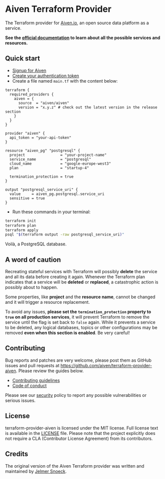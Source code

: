 # Aiven Terraform Provider

The Terraform provider for [Aiven.io](https://aiven.io/), an open source data platform as a service.

**See the [official documentation](https://registry.terraform.io/providers/aiven/aiven/latest/docs) to learn about all the possible services and resources.**

## Quick start

- [Signup for Aiven](https://console.aiven.io/signup?utm_source=github&utm_medium=organic&utm_campaign=terraform&utm_content=signup)
- [Create your authentication token](https://aiven.io/docs/platform/howto/create_authentication_token)
- Create a file named `main.tf` with the content below:

```hcl
terraform {
  required_providers {
    aiven = {
      source  = "aiven/aiven"
      version = "x.y.z" # check out the latest version in the release section
    }
  }
}

provider "aiven" {
  api_token = "your-api-token"
}

resource "aiven_pg" "postgresql" {
  project                = "your-project-name"
  service_name           = "postgresql"
  cloud_name             = "google-europe-west3"
  plan                   = "startup-4"

  termination_protection = true
}

output "postgresql_service_uri" {
  value     = aiven_pg.postgresql.service_uri
  sensitive = true
}
```

- Run these commands in your terminal:

```bash
terraform init
terraform plan
terraform apply
psql "$(terraform output -raw postgresql_service_uri)"
```

Voilà, a PostgreSQL database.

## A word of caution

Recreating stateful services with Terraform will possibly **delete** the service and all its data before creating it again. Whenever the Terraform plan indicates that a service will be **deleted** or **replaced**, a catastrophic action is possibly about to happen.

Some properties, like **project** and the **resource name**, cannot be changed and it will trigger a resource replacement.

To avoid any issues, **please set the `termination_protection` property to `true` on all production services**, it will prevent Terraform to remove the service until the flag is set back to `false` again. While it prevents a service to be deleted, any logical databases, topics or other configurations may be removed **even when this section is enabled**. Be very careful!

## Contributing

Bug reports and patches are very welcome, please post them as GitHub issues and pull requests at https://github.com/aiven/terraform-provider-aiven. Please review the guides below.

- [Contributing guidelines](CONTRIBUTING.md)
- [Code of conduct](CODE_OF_CONDUCT.md)

Please see our [security](SECURITY.md) policy to report any possible vulnerabilities or serious issues.

## License

terraform-provider-aiven is licensed under the MIT license. Full license text is available in the [LICENSE](LICENSE) file. Please note that the project explicitly does not require a CLA (Contributor License Agreement) from its contributors.

## Credits

The original version of the Aiven Terraform provider was written and maintained by [Jelmer Snoeck](https://github.com/jelmersnoeck).
